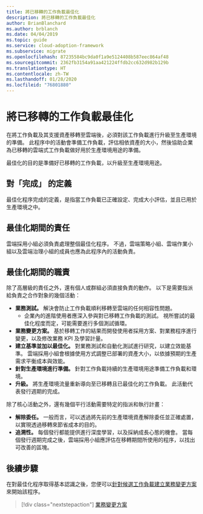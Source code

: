 ```yaml
---
title: 將已移轉的工作負載最佳化
description: 將已移轉的工作負載最佳化
author: BrianBlanchard
ms.author: brblanch
ms.date: 04/04/2019
ms.topic: guide
ms.service: cloud-adoption-framework
ms.subservice: migrate
ms.openlocfilehash: 87235584bc9da0f1a9e5124408b587eec864af48
ms.sourcegitcommit: 2362fb3154a91aa421224ffdb2cc632d982b129b
ms.translationtype: HT
ms.contentlocale: zh-TW
ms.lasthandoff: 01/28/2020
ms.locfileid: "76801880"
---
```

# <a name="optimize-migrated-workloads"></a>將已移轉的工作負載最佳化

在將工作負載及其支援資產移轉至雲端後，必須對該工作負載進行升級至生產環境的準備。 此程序中的活動會準備工作負載，評估相依資產的大小，然後協助企業為已移轉的雲端式工作負載做好用於生產環境用途的準備。

最佳化的目的是準備好已移轉的工作負載，以升級至生產環境用途。

## <a name="definition-of-done"></a>對「完成」  的定義

最佳化程序完成的定義，是指當工作負載已正確設定、完成大小評估，並且已用於生產環境之中。

## <a name="accountability-during-optimization"></a>最佳化期間的責任

雲端採用小組必須負責處理整個最佳化程序。 不過，雲端策略小組、雲端作業小組以及雲端治理小組的成員也應為此程序內的活動負責。

## <a name="responsibilities-during-optimization"></a>最佳化期間的職責

除了高層級的責任之外，還有個人或群組必須直接負責的動作。 以下是需要指派給負責之合作對象的幾個活動：

- **業務測試。** 解決會防止工作負載順利移轉至雲端的任何相容性問題。
  - 企業內的進階使用者應深入參與對已移轉工作負載的測試。 視所嘗試的最佳化程度而定，可能需要進行多個測試循環。
- **業務變更方案。** 基於移轉工作的結果而開發使用者採用方案、對業務程序進行變更，以及修改業務 KPI 及學習計量。
- **建立基準並加以最佳化。** 對業務測試和自動化測試進行研究，以建立效能基準。 雲端採用小組會根據使用方式調整已部署的資產大小，以依據預期的生產需求平衡成本與效能。
- **針對生產環境進行準備。** 針對工作負載持續的生產環境用途準備工作負載和環境。
- **升級。** 將生產環境流量重新導向至已移轉且已最佳化的工作負載。 此活動代表發行週期的完成。

除了核心活動之外，還有幾個平行活動需要特定的指派和執行計畫：

- **解除委任。** 一般而言，可以透過將先前的生產環境資產解除委任並正確處置，以實現透過移轉來節省成本的目的。
- **追溯性。** 每個發行都能提供進行深度學習，以及採納成長心態的機會。 當每個發行週期完成之後，雲端採用小組應評估在移轉期間所使用的程序，以找出可改善的區塊。

## <a name="next-steps"></a>後續步驟

在對最佳化程序取得基本認識之後，您便可以[針對候選工作負載建立業務變更方案](./business-change-plan.md)來開始該程序。

> [!div class="nextstepaction"]
> [業務變更方案](./business-change-plan.md)
